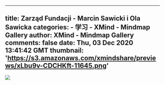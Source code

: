 
---
title: Zarząd Fundacji - Marcin Sawicki i Ola Sawicka
categories: 
    - 学习
    - XMind - Mindmap Gallery
author: XMind - Mindmap Gallery
comments: false
date: Thu, 03 Dec 2020 13:41:42 GMT
thumbnail: 'https://s3.amazonaws.com/xmindshare/previews/xLbu9v-CDCHKft-11645.png'
---

<div>   
<img src="https://s3.amazonaws.com/xmindshare/previews/xLbu9v-CDCHKft-11645.png" referrerpolicy="no-referrer">  
</div>
            